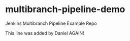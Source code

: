 # multibranch-pipeline-demo
Jenkins Multibranch Pipeline Example Repo

This line was added by Daniel AGAIN!
